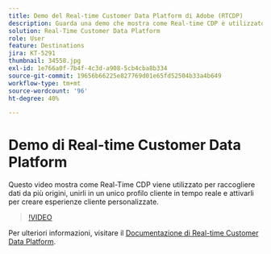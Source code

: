 ```yaml
---
title: Demo del Real-time Customer Data Platform di Adobe (RTCDP)
description: Guarda una demo che mostra come Real-time CDP è utilizzato per raccogliere dati da più origini, unirli in un unico profilo cliente in tempo reale e attivarli per creare esperienze cliente personalizzate.
solution: Real-Time Customer Data Platform
role: User
feature: Destinations
jira: KT-5291
thumbnail: 34558.jpg
exl-id: 1e766a0f-7b4f-4c3d-a908-5cb4cba8b334
source-git-commit: 19656b66225e827769d01e65fd52504b33a4b649
workflow-type: tm+mt
source-wordcount: '96'
ht-degree: 40%

---
```


# Demo di Real-time Customer Data Platform

Questo video mostra come Real-Time CDP viene utilizzato per raccogliere dati da più origini, unirli in un unico profilo cliente in tempo reale e attivarli per creare esperienze cliente personalizzate.

>[!VIDEO](https://video.tv.adobe.com/v/34558?quality=12&learn=on)


Per ulteriori informazioni, visitare il [Documentazione di Real-time Customer Data Platform](https://experienceleague.adobe.com/docs/experience-platform/rtcdp/overview.html?lang=it).
